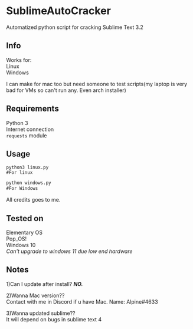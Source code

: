 # SublimeAutoCracker
 Automatized python script for cracking Sublime Text 3.2

## Info

Works for:  
Linux  
Windows  


I can make for mac too but need someone to test scripts(my laptop is very bad for VMs so can't run any. Even arch installer)  

## Requirements  
Python 3  
Internet connection  
`requests` module


## Usage

```terminal
python3 linux.py
#For linux
```  

```cmd
python windows.py
#For Windows
```

All credits goes to me.  
## Tested on
Elementary OS  
Pop_OS!  
Windows 10  
*Can't upgrade to windows 11 due low end hardware*


## Notes

1)Can I update after install?
***NO.***


2)Wanna Mac version??  
Contact with me in Discord if u have Mac. Name: Alpine#4633

3)Wanna updated sublime??  
It will depend on bugs in sublime text 4
